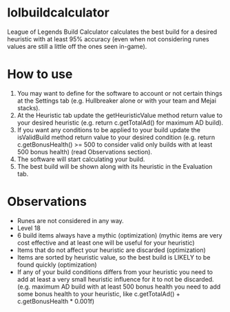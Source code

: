 # lolbuildcalculator
League of Legends Build Calculator calculates the best build for a desired heuristic with at least 95% accuracy (even when not considering runes values are still a little off the ones seen in-game).

# How to use
1. You may want to define for the software to account or not certain things at the Settings tab (e.g. Hullbreaker alone or with your team and Mejai stacks).
2. At the Heuristic tab update the getHeuristicValue method return value to your desired heuristic (e.g. return c.getTotalAd() for maximum AD build).
3. If you want any conditions to be applied to your build update the isValidBuild method return value to your desired condition (e.g. return c.getBonusHealth() >= 500 to consider valid only builds with at least 500 bonus health) (read Observations section).
4. The software will start calculating your build.
5. The best build will be shown along with its heuristic in the Evaluation tab.

# Observations
- Runes are not considered in any way.
- Level 18
- 6 build items always have a mythic (optimization) (mythic items are very cost effective and at least one will be useful for your heuristic)
- Items that do not affect your heuristic are discarded (optimization)
- Items are sorted by heuristic value, so the best build is LIKELY to be found quickly (optimization)
- If any of your build conditions differs from your heuristic you need to add at least a very small heuristic influence for it to not be discarded. (e.g. maximum AD build with at least 500 bonus health you need to add some bonus health to your heuristic, like c.getTotalAd() + c.getBonusHealth * 0.001f)
